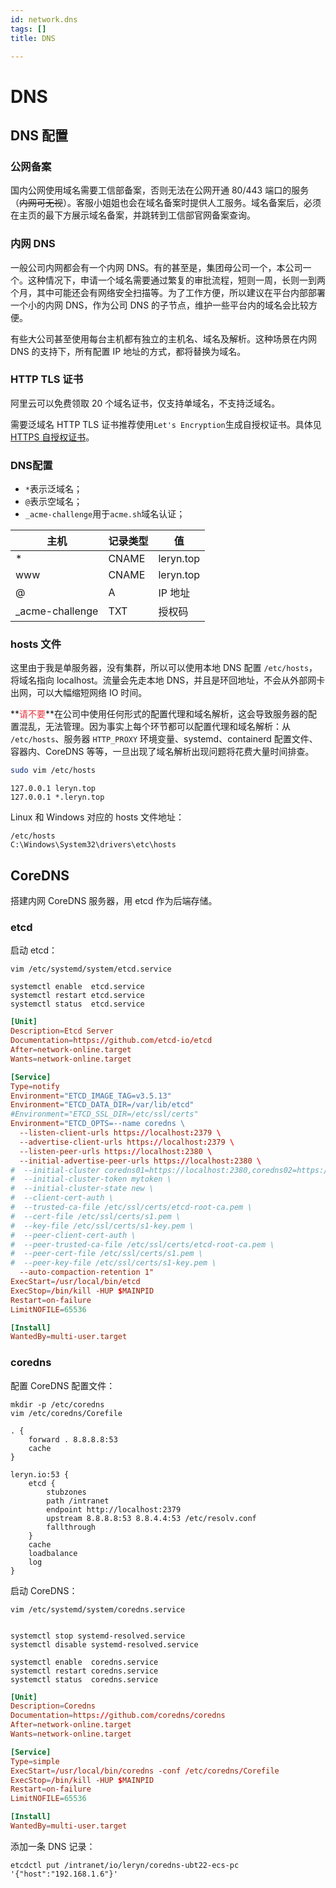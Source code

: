 ```yaml
---
id: network.dns
tags: []
title: DNS

---
```

# DNS
## DNS 配置
### 公网备案
国内公网使用域名需要工信部备案，否则无法在公网开通 80/443 端口的服务（~~内网可无视~~）。客服小姐姐也会在域名备案时提供人工服务。域名备案后，必须在主页的最下方展示域名备案，并跳转到工信部官网备案查询。

### 内网 DNS
一般公司内网都会有一个内网 DNS。有的甚至是，集团母公司一个，本公司一个。这种情况下，申请一个域名需要通过繁复的审批流程，短则一周，长则一到两个月，其中可能还会有网络安全扫描等。为了工作方便，所以建议在平台内部部署一个小的内网 DNS，作为公司 DNS 的子节点，维护一些平台内的域名会比较方便。

有些大公司甚至使用每台主机都有独立的主机名、域名及解析。这种场景在内网 DNS 的支持下，所有配置 IP 地址的方式，都将替换为域名。

### HTTP TLS 证书
阿里云可以免费领取 20 个域名证书，仅支持单域名，不支持泛域名。

需要泛域名 HTTP TLS 证书推荐使用`Let's Encryption`生成自授权证书。具体见 [HTTPS 自授权证书](https://www.yuque.com/leryn/wiki/https)。

### DNS配置
+ `*`表示泛域名；
+ `@`表示空域名；
+ `_acme-challenge`用于`acme.sh`域名认证；

| 主机 | 记录类型 | 值 |
| --- | --- | --- |
| * | CNAME | leryn.top |
| www | CNAME | leryn.top |
| @ | A | IP 地址 |
| _acme-challenge | TXT | 授权码 |


### hosts 文件
这里由于我是单服务器，没有集群，所以可以使用本地 DNS 配置 `/etc/hosts`，将域名指向 localhost。流量会先走本地 DNS，并且是环回地址，不会从外部网卡出网，可以大幅缩短网络 IO 时间。

**<font style="color:#E8323C;">请不要</font>**在公司中使用任何形式的配置代理和域名解析，这会导致服务器的配置混乱，无法管理。因为事实上每个环节都可以配置代理和域名解析：从 `/etc/hosts`、服务器 `HTTP_PROXY` 环境变量、systemd、containerd 配置文件、容器内、CoreDNS 等等，一旦出现了域名解析出现问题将花费大量时间排查。

```bash
sudo vim /etc/hosts
```

```plain
127.0.0.1 leryn.top
127.0.0.1 *.leryn.top
```

Linux 和 Windows 对应的 hosts 文件地址：

```plain
/etc/hosts
C:\Windows\System32\drivers\etc\hosts
```

## CoreDNS
搭建内网 CoreDNS 服务器，用 etcd 作为后端存储。

### etcd
启动 etcd：

```plain
vim /etc/systemd/system/etcd.service

systemctl enable  etcd.service
systemctl restart etcd.service
systemctl status  etcd.service
```

```toml
[Unit]
Description=Etcd Server
Documentation=https://github.com/etcd-io/etcd
After=network-online.target
Wants=network-online.target

[Service]
Type=notify
Environment="ETCD_IMAGE_TAG=v3.5.13"
Environment="ETCD_DATA_DIR=/var/lib/etcd"
#Environment="ETCD_SSL_DIR=/etc/ssl/certs"
Environment="ETCD_OPTS=--name coredns \
  --listen-client-urls https://localhost:2379 \
  --advertise-client-urls https://localhost:2379 \
  --listen-peer-urls https://localhost:2380 \
  --initial-advertise-peer-urls https://localhost:2380 \
#  --initial-cluster coredns01=https://localhost:2380,coredns02=https://localhost:2380,coredns03=https://localhost:2380 \
#  --initial-cluster-token mytoken \
#  --initial-cluster-state new \
#  --client-cert-auth \
#  --trusted-ca-file /etc/ssl/certs/etcd-root-ca.pem \
#  --cert-file /etc/ssl/certs/s1.pem \
#  --key-file /etc/ssl/certs/s1-key.pem \
#  --peer-client-cert-auth \
#  --peer-trusted-ca-file /etc/ssl/certs/etcd-root-ca.pem \
#  --peer-cert-file /etc/ssl/certs/s1.pem \
#  --peer-key-file /etc/ssl/certs/s1-key.pem \
  --auto-compaction-retention 1"
ExecStart=/usr/local/bin/etcd
ExecStop=/bin/kill -HUP $MAINPID
Restart=on-failure
LimitNOFILE=65536

[Install]
WantedBy=multi-user.target
```

### coredns
配置 CoreDNS 配置文件：

```plain
mkdir -p /etc/coredns
vim /etc/coredns/Corefile
```

```plain
. {
    forward . 8.8.8.8:53
    cache
}

leryn.io:53 {
    etcd {
        stubzones
        path /intranet
        endpoint http://localhost:2379
        upstream 8.8.8.8:53 8.8.4.4:53 /etc/resolv.conf
        fallthrough
    }
    cache
    loadbalance
    log
}
```

启动 CoreDNS：

```plain
vim /etc/systemd/system/coredns.service


systemctl stop systemd-resolved.service
systemctl disable systemd-resolved.service

systemctl enable  coredns.service
systemctl restart coredns.service
systemctl status  coredns.service
```

```toml
[Unit]
Description=Coredns
Documentation=https://github.com/coredns/coredns
After=network-online.target
Wants=network-online.target

[Service]
Type=simple
ExecStart=/usr/local/bin/coredns -conf /etc/coredns/Corefile
ExecStop=/bin/kill -HUP $MAINPID
Restart=on-failure
LimitNOFILE=65536

[Install]
WantedBy=multi-user.target
```

添加一条 DNS 记录：

```plain
etcdctl put /intranet/io/leryn/coredns-ubt22-ecs-pc '{"host":"192.168.1.6"}'
```

